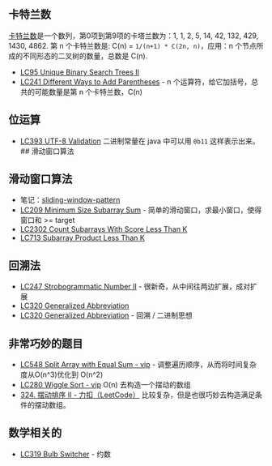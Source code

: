 ## 卡特兰数

[卡特兰数](https://zh.wikipedia.org/zh-cn/卡塔兰数)是一个数列，第0项到第9项的卡塔兰数为：1, 1, 2, 5, 14, 42, 132, 429, 1430, 4862.
第 n 个卡特兰数是: C(n) = `1/(n+1) * C(2n, n)`，应用：n 个节点所成的不同形态的二叉树的数量，总数是 C(n).
- [LC95 Unique Binary Search Trees II](leetcode/LC95%20Unique%20Binary%20Search%20Trees%20II.md)
- [LC241 Different Ways to Add Parentheses](leetcode/LC241%20Different%20Ways%20to%20Add%20Parentheses.md)  - n 个运算符，给它加括号，总共的可能数量是第 n 个卡特兰数，C(n)

## 位运算

- [LC393 UTF-8 Validation](leetcode/LC393%20UTF-8%20Validation.md) 二进制常量在 java 中可以用 `0b11` 这样表示出来。## 滑动窗口算法

## 滑动窗口算法

- 笔记：[sliding-window-pattern](10-sliding-window-pattern.md)
- [LC209 Minimum Size Subarray Sum](leetcode/LC209%20Minimum%20Size%20Subarray%20Sum.md) - 简单的滑动窗口，求最小窗口，使得窗口和 >= target
- [LC2302 Count Subarrays With Score Less Than K](leetcode/LC2302%20Count%20Subarrays%20With%20Score%20Less%20Than%20K.md)
- [LC713 Subarray Product Less Than K](leetcode/LC713%20Subarray%20Product%20Less%20Than%20K.md)


## 回溯法

- [LC247 Strobogrammatic Number II](leetcode-vip/LC247%20Strobogrammatic%20Number%20II.md) - 很新奇，从中间往两边扩展，成对扩展
- [LC320 Generalized Abbreviation](leetcode-vip/LC320%20Generalized%20Abbreviation.md)
- [LC320 Generalized Abbreviation](leetcode-vip/LC320%20Generalized%20Abbreviation.md) - 回溯 / 二进制思想


## 非常巧妙的题目

- [LC548 Split Array with Equal Sum - vip](leetcode-vip/LC548%20Split%20Array%20with%20Equal%20Sum%20-%20vip.md) - 调整遍历顺序，从而将时间复杂度从O(n^3)优化到 O(n^2)
- [LC280 Wiggle Sort - vip](leetcode-vip/LC280%20Wiggle%20Sort%20-%20vip.md)  O(n) 去构造一个摆动的数组
- [324. 摆动排序 II - 力扣（LeetCode）](https://leetcode.cn/problems/wiggle-sort-ii/description/) 比较复杂，但是也很巧妙去构造满足条件的摆动数组。

## 数学相关的

- [LC319 Bulb Switcher](leetcode/LC319%20Bulb%20Switcher.md)  - 约数